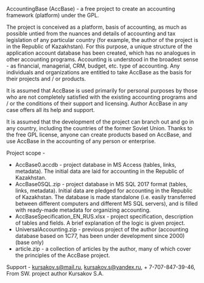 AccountingBase (AccBase) - a free project to create an accounting framework (platform) under the GPL.

The project is conceived as a platform, basis of accounting, as much as possible untied from the nuances and details of accounting and tax legislation of any particular country (for example, the author of the project is in the Republic of Kazakhstan). For this purpose, a unique structure of the application account database has been created, which has no analogues in other accounting programs. Accounting is understood in the broadest sense - as financial, managerial, CRM, budget, etc. type of accounting. Any individuals and organizations are entitled to take AccBase as the basis for their projects and / or products.

It is assumed that AccBase is used primarily for personal purposes by those who are not completely satisfied with the existing accounting programs and / or the conditions of their support and licensing. Author AccBase in any case offers all its help and support.

It is assumed that the development of the project can branch out and go in any country, including the countries of the former Soviet Union. Thanks to the free GPL license, anyone can create products based on AccBase, and use AccBase in the accounting of any person or enterprise.

Project scope -
- AccBase0.accdb - project database in MS Access (tables, links, metadata). The initial data are laid for accounting in the Republic of Kazakhstan.
- AccBase0SQL.zip - project database in MS SQL 2017 format (tables, links, metadata). Initial data are pledged for accounting in the Republic of Kazakhstan. The database is made standalone (i.e. easily transferred between different computers and different MS SQL servers), and is filled with ready-made metadata for organizing accounting.
- AccBaseSpecification_EN_RUS.xlsx - project specification, description of tables and fields. A brief explanation of the logic is given project.
- UniversalAccounting.zip - previous project of the author (accounting database based on 1C77, has been under development since 2000) (base only)
- article.zip - a collection of articles by the author, many of which cover the principles of the AccBase project.

Support - kursakov.s@mail.ru, kursakov.s@yandex.ru, + 7-707-847-39-46,
From SW. project author Kursakov S.A.
